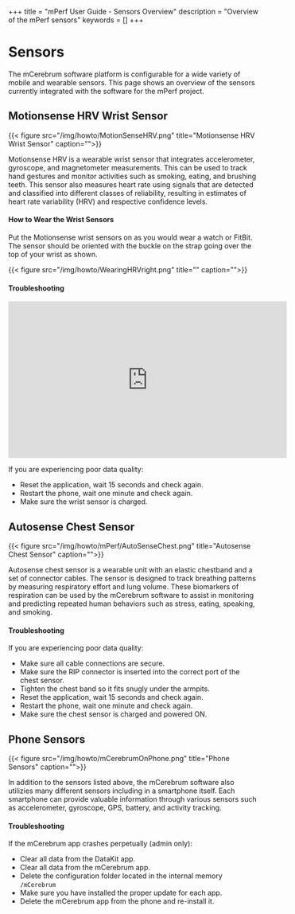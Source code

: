 +++
title = "mPerf User Guide - Sensors Overview"
description = "Overview of the mPerf sensors"
keywords = []
+++


# Sensors

The mCerebrum software platform is configurable for a wide variety of mobile and wearable sensors. This page shows an overview of the sensors currently integrated with the software for the mPerf project.

## Motionsense HRV Wrist Sensor

{{< figure src="/img/howto/MotionSenseHRV.png" title="Motionsense HRV Wrist Sensor" caption="">}}

Motionsense HRV is a wearable wrist sensor that integrates accelerometer, gyroscope, and magnetometer measurements. This can be used to track hand gestures and monitor activities such as smoking, eating, and brushing teeth. This sensor also measures heart rate using signals that are detected and classified into different classes of reliability, resulting in estimates of heart rate variability (HRV) and respective confidence levels.

#### How to Wear the Wrist Sensors

Put the Motionsense wrist sensors on as you would wear a watch or FitBit. The sensor should be oriented with the buckle on the strap going over the top of your wrist as shown.

{{< figure src="/img/howto/WearingHRVright.png" title="" caption="">}}

#### Troubleshooting
<center><iframe src="https://www.youtube.com/embed/2n7HwLWlgtQ" width="560" height="315" frameborder="0" allowfullscreen="allowfullscreen"></iframe></center>


If you are experiencing poor data quality:

- Reset the application, wait 15 seconds and check again.
- Restart the phone, wait one minute and check again.
- Make sure the wrist sensor is charged.

## Autosense Chest Sensor

{{< figure src="/img/howto/mPerf/AutoSenseChest.png" title="Autosense Chest Sensor" caption="">}}

Autosense chest sensor is a wearable unit with an elastic chestband and a set of connector cables. The sensor is designed to track breathing patterns by measuring respiratory effort and lung volume. These biomarkers of respiration can be used by the mCerebrum software to assist in monitoring and predicting repeated human behaviors such as stress, eating, speaking, and smoking.

#### Troubleshooting

If you are experiencing poor data quality:

- Make sure all cable connections are secure.
- Make sure the RIP connector is inserted into the correct port of the chest sensor.
- Tighten the chest band so it fits snugly under the armpits.
- Reset the application, wait 15 seconds and check again.
- Restart the phone, wait one minute and check again.
- Make sure the chest sensor is charged and powered ON.


## Phone Sensors

{{< figure src="/img/howto/mCerebrumOnPhone.png" title="Phone Sensors" caption="">}}

In addition to the sensors listed above, the mCerebrum software also utilizies many different sensors including in a smartphone itself. Each smartphone can provide valuable information through various sensors such as accelerometer, gyroscope, GPS, battery, and activity tracking.

#### Troubleshooting

If the mCerebrum app crashes perpetually (admin only):

- Clear all data from the DataKit app.
- Clear all data from the mCerebrum app.
- Delete the configuration folder located in the internal memory `/mCerebrum`
- Make sure you have installed the proper update for each app.
- Delete the mCerebrum app from the phone and re-install it.
